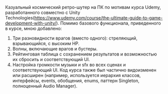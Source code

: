 Казуальный космический ретро-шутер на ПК по мотивам курса Udemy, разработанного совместно с Unity Technologies(https://www.udemy.com/course/the-ultimate-guide-to-game-development-with-unity/).
Помимо базового функционала, приведенного в курсе, мною добавлено:
1. Три разновидности врагов (вместо одного): стреляющий, взрывающийся, с высоким HP.
2. Волны, включающие врагов и бустеры.
3. Рейтинговая таблица с сохранением результатов и возможностью их сбросить и соответствующий UI.
4. Настройка громкости музыки и sfx во всех сценах и соответствующий UI.
Код курса также был частично видоизменен или расширен (например, используется иерархия классов, интерфейсы, events, обобщения, enums, паттерн Singleton, полноценный Audio Manager). 
